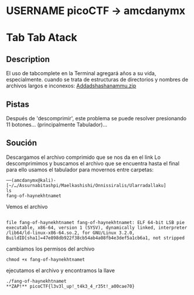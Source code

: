# USERNAME picoCTF -> amcdanymx

# Tab Tab Atack

## Description
El uso de tabcomplete en la Terminal agregará años a su vida, especialmente. cuando se trata de estructuras de directorios y nombres de archivos largos e inconexos: [Addadshashanammu.zip](https://mercury.picoctf.net/static/a350754a299cb58988d6d47aed5be3ba/Addadshashanammu.zip)

## Pistas
Después de 'descomprimir', este problema se puede resolver presionando 11 botones... (principalmente Tabulador)...

## Soución

Descargamos el archivo comprimido que se nos da en el link
Lo descomprimimos y buscamos el archivo que se encuentra hasta el final
para ello usamos el tabulador para movernos entre carpetas:

```
──(amcdanymx@kali)-[~/…/Assurnabitashpi/Maelkashishi/Onnissiralis/Ularradallaku]
ls
fang-of-haynekhtnamet
```

Vemos el archivo 
```

file fang-of-haynekhtnamet fang-of-haynekhtnamet: ELF 64-bit LSB pie executable, x86-64, version 1 (SYSV), dynamically linked, interpreter /lib64/ld-linux-x86-64.so.2, for GNU/Linux 3.2.0, BuildID[sha1]=47e898db922f38cb54ab4a08fb4e3def5a1cb6a1, not stripped

```

cambiamos los permisos del archivo 
```
chmod +x fang-of-haynekhtnamet
```

ejecutamos el archivo y encontramos la llave
```
./fang-of-haynekhtnamet
**ZAP!** picoCTF{l3v3l_up!_t4k3_4_r35t!_a00cae70}
```

